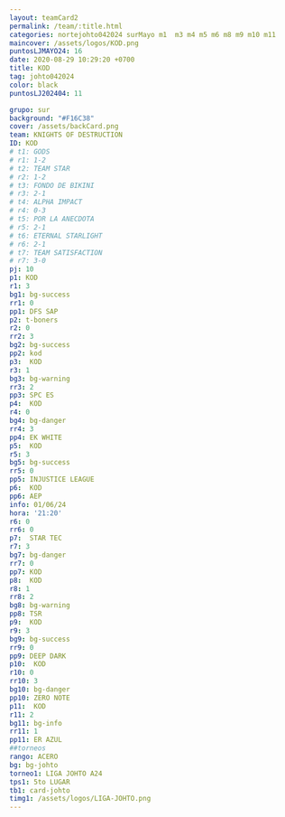 ```yaml
---
layout: teamCard2
permalink: /team/:title.html
categories: nortejohto042024 surMayo m1  m3 m4 m5 m6 m8 m9 m10 m11
maincover: /assets/logos/KOD.png
puntosLJMAYO24: 16
date: 2020-08-29 10:29:20 +0700
title: KOD
tag: johto042024
color: black
puntosLJ202404: 11

grupo: sur
background: "#F16C38"
cover: /assets/backCard.png
team: KNIGHTS OF DESTRUCTION
ID: KOD
# t1: GODS
# r1: 1-2
# t2: TEAM STAR
# r2: 1-2
# t3: FONDO DE BIKINI
# r3: 2-1
# t4: ALPHA IMPACT
# r4: 0-3
# t5: POR LA ANECDOTA
# r5: 2-1
# t6: ETERNAL STARLIGHT
# r6: 2-1
# t7: TEAM SATISFACTION
# r7: 3-0
pj: 10
p1: KOD
r1: 3
bg1: bg-success
rr1: 0
pp1: DFS SAP
p2: t-boners
r2: 0
rr2: 3
bg2: bg-success
pp2: kod
p3:  KOD
r3: 1
bg3: bg-warning
rr3: 2
pp3: SPC ES
p4:  KOD
r4: 0
bg4: bg-danger
rr4: 3
pp4: EK WHITE
p5:  KOD
r5: 3
bg5: bg-success
rr5: 0
pp5: INJUSTICE LEAGUE
p6:  KOD
pp6: AEP
info: 01/06/24
hora: '21:20'
r6: 0
rr6: 0
p7:  STAR TEC
r7: 3
bg7: bg-danger
rr7: 0
pp7: KOD
p8:  KOD
r8: 1
rr8: 2
bg8: bg-warning
pp8: TSR
p9:  KOD
r9: 3
bg9: bg-success
rr9: 0
pp9: DEEP DARK
p10:  KOD
r10: 0
rr10: 3
bg10: bg-danger
pp10: ZERO NOTE
p11:  KOD
r11: 2
bg11: bg-info
rr11: 1
pp11: ER AZUL
##torneos
rango: ACERO
bg: bg-johto 
torneo1: LIGA JOHTO A24
tps1: 5to LUGAR
tb1: card-johto
timg1: /assets/logos/LIGA-JOHTO.png
---
```

